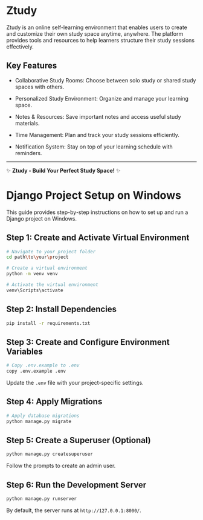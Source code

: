 # Ztudy

Ztudy is an online self-learning environment that enables users to create and customize their own study space anytime, anywhere. The platform provides tools and resources to help learners structure their study sessions effectively.

## Key Features

- Collaborative Study Rooms: Choose between solo study or shared study spaces with others.

- Personalized Study Environment: Organize and manage your learning space.
- Notes & Resources: Save important notes and access useful study materials.
- Time Management: Plan and track your study sessions efficiently.
- Notification System: Stay on top of your learning schedule with reminders.
---
✨ **Ztudy - Build Your Perfect Study Space!** ✨

# Django Project Setup on Windows

This guide provides step-by-step instructions on how to set up and run a Django project on Windows.

## Step 1: Create and Activate Virtual Environment

```sh
# Navigate to your project folder
cd path\to\your\project

# Create a virtual environment
python -m venv venv

# Activate the virtual environment
venv\Scripts\activate
```

## Step 2: Install Dependencies

```sh
pip install -r requirements.txt
```

## Step 3: Create and Configure Environment Variables

```sh
# Copy .env.example to .env
copy .env.example .env
```

Update the `.env` file with your project-specific settings.

## Step 4: Apply Migrations

```sh
# Apply database migrations
python manage.py migrate
```

## Step 5: Create a Superuser (Optional)

```sh
python manage.py createsuperuser
```

Follow the prompts to create an admin user.

## Step 6: Run the Development Server

```sh
python manage.py runserver
```

By default, the server runs at `http://127.0.0.1:8000/`.
